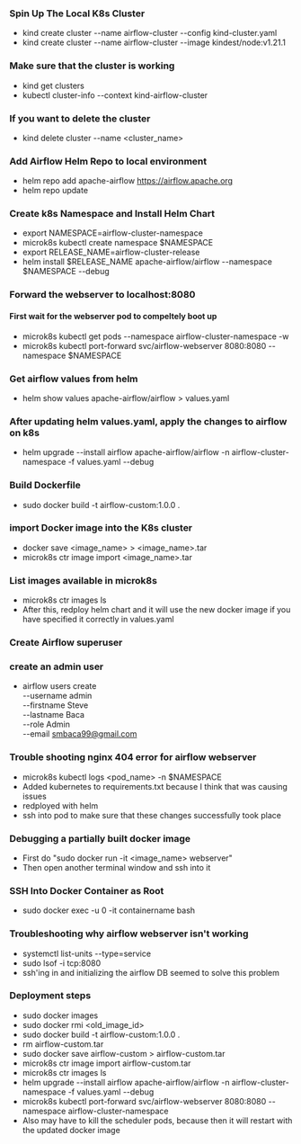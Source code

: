### Spin Up The Local K8s Cluster
* kind create cluster --name airflow-cluster --config kind-cluster.yaml
* kind create cluster --name airflow-cluster --image kindest/node:v1.21.1


### Make sure that the cluster is working
* kind get clusters
* kubectl cluster-info --context kind-airflow-cluster


### If you want to delete the cluster
* kind delete cluster --name <cluster_name>


### Add Airflow Helm Repo to local environment
* helm repo add apache-airflow https://airflow.apache.org
* helm repo update


### Create k8s Namespace and Install Helm Chart
* export NAMESPACE=airflow-cluster-namespace
* microk8s kubectl create namespace $NAMESPACE
* export RELEASE_NAME=airflow-cluster-release
* helm install $RELEASE_NAME apache-airflow/airflow --namespace $NAMESPACE --debug

### Forward the webserver to localhost:8080

#### First wait for the webserver pod to compeltely boot up
* microk8s kubectl get pods --namespace airflow-cluster-namespace -w
* microk8s kubectl port-forward svc/airflow-webserver 8080:8080 --namespace $NAMESPACE


### Get airflow values from helm
* helm show values apache-airflow/airflow > values.yaml

### After updating helm values.yaml, apply the changes to airflow on k8s
* helm upgrade --install airflow apache-airflow/airflow -n airflow-cluster-namespace -f values.yaml --debug

### Build Dockerfile
* sudo docker build -t airflow-custom:1.0.0 .

### import Docker image into the K8s cluster
* docker save <image_name> > <image_name>.tar
* microk8s ctr image import <image_name>.tar

### List images available in microk8s
* microk8s ctr images ls
* After this, redploy helm chart and it will use the new docker image if you have specified it correctly in values.yaml


### Create Airflow superuser
### create an admin user
* airflow users create \
    --username admin \
    --firstname Steve \
    --lastname Baca \
    --role Admin \
    --email smbaca99@gmail.com

### Trouble shooting nginx 404 error for airflow webserver
* microk8s kubectl logs <pod_name> -n $NAMESPACE
* Added kubernetes to requirements.txt because I think that was causing issues
* redployed with helm
* ssh into pod to make sure that these changes successfully took place

### Debugging a partially built docker image
* First do "sudo docker run -it <image_name> webserver"
* Then open another terminal window and ssh into it

### SSH Into Docker Container as Root
* sudo docker exec -u 0 -it containername bash

### Troubleshooting why airflow webserver isn't working
* systemctl list-units --type=service
* sudo lsof -i tcp:8080
* ssh'ing in and initializing the airflow DB seemed to solve this problem

### Deployment steps
* sudo docker images
* sudo docker rmi <old_image_id>
* sudo docker build -t airflow-custom:1.0.0 .
* rm airflow-custom.tar
* sudo docker save airflow-custom > airflow-custom.tar
* microk8s ctr image import airflow-custom.tar
* microk8s ctr images ls
* helm upgrade --install airflow apache-airflow/airflow -n airflow-cluster-namespace -f values.yaml --debug
* microk8s kubectl port-forward svc/airflow-webserver 8080:8080 --namespace airflow-cluster-namespace
* Also may have to kill the scheduler pods, because then it will restart with the updated docker image